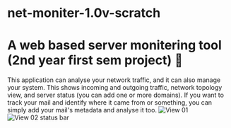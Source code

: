# net-moniter-1.0v-scratch
A web based server monitering tool (2nd year first sem project) 🐧
================================================================

This application can analyse your network traffic, and it can also manage your system. This shows incoming and outgoing traffic, network topology view, and server status (you can add one or more domains). If you want to track your mail and identify where it came from or something, you can simply add your mail's metadata and analyse it too.
![View 01](https://pbs.twimg.com/media/Fk41Z-LXwAE9p98?format=jpg&name=large)
![View 02 status bar](https://pbs.twimg.com/media/Fk41xiXWYAAPRCQ?format=png&name=large)

